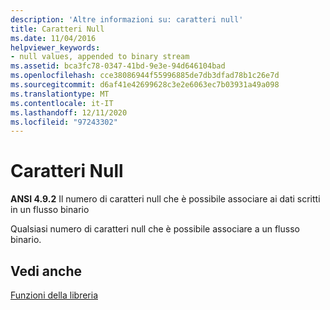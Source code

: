 ```yaml
---
description: 'Altre informazioni su: caratteri null'
title: Caratteri Null
ms.date: 11/04/2016
helpviewer_keywords:
- null values, appended to binary stream
ms.assetid: bca3fc78-0347-41bd-9e3e-94d646104bad
ms.openlocfilehash: cce38086944f55996885de7db3dfad78b1c26e7d
ms.sourcegitcommit: d6af41e42699628c3e2e6063ec7b03931a49a098
ms.translationtype: MT
ms.contentlocale: it-IT
ms.lasthandoff: 12/11/2020
ms.locfileid: "97243302"
---
```

# <a name="null-characters"></a>Caratteri Null

**ANSI 4.9.2** Il numero di caratteri null che è possibile associare ai dati scritti in un flusso binario

Qualsiasi numero di caratteri null che è possibile associare a un flusso binario.

## <a name="see-also"></a>Vedi anche

[Funzioni della libreria](../c-language/library-functions.md)

